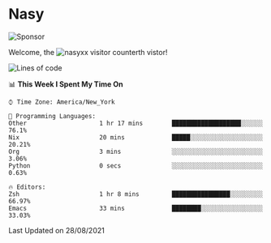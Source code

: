 # Nasy

<!--
<p align="center">
<img height="200" src="https://github-readme-stats.vercel.app/api?username=nasyxx&count_private=true&show_icons=true&theme=dracula&include_all_commits=true"/>
<img height="200" src="https://github-readme-stats.vercel.app/api/top-langs/?username=nasyxx&theme=dracula&hide=html,jupyter+notebook&count_private=true&show_icons=true"/>
</p>

  
----------------
-->

![Sponsor](https://img.shields.io/static/v1.svg?label=Sponsor&message=%E2%9D%A4&logo=GitHub&style=flat&color=pink)
 
Welcome, the ![nasyxx visitor counter](https://count.getloli.com/get/@nasyxx?theme=rule34)th vistor!
 
<!--START_SECTION:waka-->
![Lines of code](https://img.shields.io/badge/From%20Hello%20World%20I%27ve%20Written-5.4%20million%20lines%20of%20code-blue)

📊 **This Week I Spent My Time On** 

```text
⌚︎ Time Zone: America/New_York

💬 Programming Languages: 
Other                    1 hr 17 mins        ███████████████████░░░░░░   76.1% 
Nix                      20 mins             █████░░░░░░░░░░░░░░░░░░░░   20.21% 
Org                      3 mins              ░░░░░░░░░░░░░░░░░░░░░░░░░   3.06% 
Python                   0 secs              ░░░░░░░░░░░░░░░░░░░░░░░░░   0.63%

🔥 Editors: 
Zsh                      1 hr 8 mins         ████████████████░░░░░░░░░   66.97% 
Emacs                    33 mins             ████████░░░░░░░░░░░░░░░░░   33.03%

```


 Last Updated on 28/08/2021
<!--END_SECTION:waka-->

<!-- ![visitors](https://visitor-badge.laobi.icu/badge?page_id=nasyxx.nasyxx) -->
